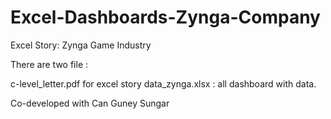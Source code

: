 # Excel-Dashboards-Zynga-Company

Excel Story: Zynga Game Industry

There are two file :

c-level_letter.pdf for excel story
data_zynga.xlsx : all dashboard with data.

Co-developed with Can Guney Sungar
